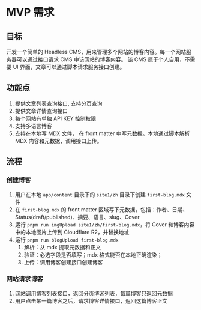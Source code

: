 # MVP 需求

## 目标

开发一个简单的 Headless CMS，用来管理多个网站的博客内容。每一个网站服务器可以通过接口请求 CMS 中该网站的博客内容。
该 CMS 属于个人自用，不需要 UI 界面，文章可以通过脚本请求服务接口创建。

## 功能点

1. 提供文章列表查询接口, 支持分页查询
2. 提供文章详情查询接口
3. 每个网站有单独 API KEY 控制权限
4. 支持多语言博客
5. 支持在本地写 MDX 文件， 在 front matter 中写元数据。本地通过脚本解析 MDX 内容和元数据，调用接口上传。

## 流程

### 创建博客

1. 用户在本地 `app/content` 目录下的 `site1/zh` 目录下创建 `first-blog.mdx` 文件
2. 在 `first-blog.mdx` 的 front matter 区域写下元数据，包括：作者、日期、Status(draft/published)、摘要、语言、slug、Cover
3. 运行 `pnpm run imgUpload site1/zh/first-blog.mdx`，将 Cover 和博客内容中的本地图片上传到 Cloudflare R2，并替换地址
4. 运行 `pnpm run blogUpload first-blog.mdx`
   1. 解析：从 mdx 提取元数据和正文
   2. 验证：必选字段是否填写；mdx 格式能否在本地正确渲染；
   3. 上传：调用博客创建接口创建博客

### 网站请求博客

1. 网站调用博客列表接口，返回分页博客列表，每篇博客只返回元数据
2. 用户点击某一篇博客之后，请求博客详情接口，返回这篇博客正文
